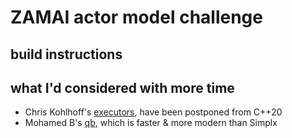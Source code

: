 
# ZAMAI actor model challenge


## build instructions


## what I'd considered with more time

* Chris Kohlhoff's [executors](https://github.com/executors/executors), have been postponed from C++20
* Mohamed B's [qb](https://github.com/isndev/qb), which is faster & more modern than Simplx

